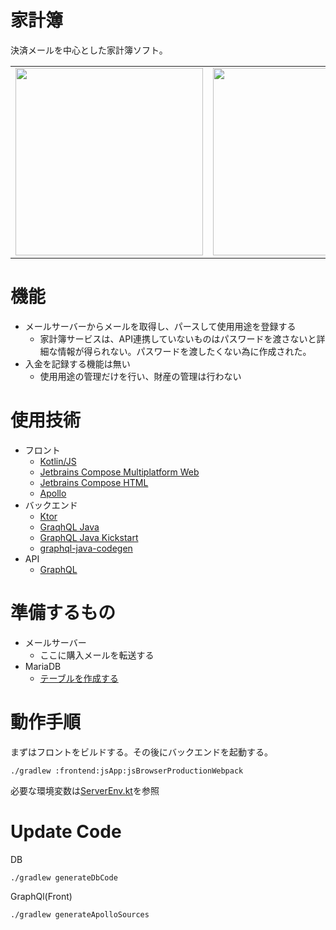 # 家計簿
決済メールを中心とした家計簿ソフト。
<table>
<tr>
<td><img width="300" src="https://github.com/matsudamper/kake-bo/assets/9250063/d4b6866e-f6ca-4f34-9139-278d01e39644" /></td>
<td><img width="300" src="https://github.com/matsudamper/kake-bo/assets/9250063/f0cb2f32-c5b2-4048-a320-40686e619aff" /></td>
<td><img width="300" src="https://github.com/matsudamper/kake-bo/assets/9250063/0f07e7fe-bd9e-490f-9740-85775a3a8d2f" /></td>
<td><img width="300" src="https://github.com/matsudamper/kake-bo/assets/9250063/8b393f32-d616-4af8-ac03-e0eda886516c" /></td>
</tr>
</table>

# 機能
- メールサーバーからメールを取得し、パースして使用用途を登録する
  - 家計簿サービスは、API連携していないものはパスワードを渡さないと詳細な情報が得られない。パスワードを渡したくない為に作成された。
- 入金を記録する機能は無い
  - 使用用途の管理だけを行い、財産の管理は行わない

# 使用技術
- フロント
  - [Kotlin/JS](https://kotlinlang.org/docs/js-overview.html)
  - [Jetbrains Compose Multiplatform Web](https://www.jetbrains.com/lp/compose-multiplatform/)
  - [Jetbrains Compose HTML](https://github.com/JetBrains/compose-multiplatform#compose-html)
  - [Apollo](https://www.apollographql.com/)
- バックエンド
  - [Ktor](https://ktor.io/)
  - [GraqhQL Java](https://www.graphql-java.com/)
  - [GraphQL Java Kickstart](https://www.graphql-java-kickstart.com/)
  - [graphql-java-codegen](https://github.com/kobylynskyi/graphql-java-codegen)
- API
  - [GraphQL](https://graphql.org/)
 
# 準備するもの
- メールサーバー
  - ここに購入メールを転送する
- MariaDB
  - [テーブルを作成する](https://github.com/matsudamper/kake-bo/tree/70e838f4d1c31460ccb110290cb0a3343b124858/backend/db/src/jvmMain/resources/sql)

# 動作手順
まずはフロントをビルドする。その後にバックエンドを起動する。
```shell
./gradlew :frontend:jsApp:jsBrowserProductionWebpack
```
必要な環境変数は[ServerEnv.kt](https://github.com/matsudamper/kake-bo/blob/563272f802d15d6620432a53ada88fbdd5cf9561/backend/base/src/jvmMain/java/net/matsudamper/money/backend/base/ServerEnv.kt)を参照

# Update Code
DB
```shell
./gradlew generateDbCode
```

GraphQl(Front)
```shell
./gradlew generateApolloSources
```
